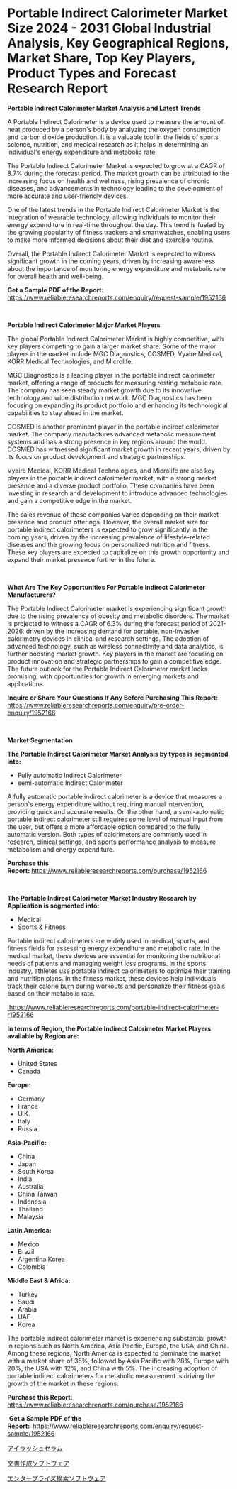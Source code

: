 <p><h1>Portable Indirect Calorimeter Market Size 2024 - 2031 Global Industrial Analysis, Key Geographical Regions, Market Share, Top Key Players, Product Types and Forecast Research Report</h1></p><p><strong>Portable Indirect Calorimeter Market Analysis and Latest Trends</strong></p>
<p><p>A Portable Indirect Calorimeter is a device used to measure the amount of heat produced by a person's body by analyzing the oxygen consumption and carbon dioxide production. It is a valuable tool in the fields of sports science, nutrition, and medical research as it helps in determining an individual's energy expenditure and metabolic rate.</p><p>The Portable Indirect Calorimeter Market is expected to grow at a CAGR of 8.7% during the forecast period. The market growth can be attributed to the increasing focus on health and wellness, rising prevalence of chronic diseases, and advancements in technology leading to the development of more accurate and user-friendly devices.</p><p>One of the latest trends in the Portable Indirect Calorimeter Market is the integration of wearable technology, allowing individuals to monitor their energy expenditure in real-time throughout the day. This trend is fueled by the growing popularity of fitness trackers and smartwatches, enabling users to make more informed decisions about their diet and exercise routine.</p><p>Overall, the Portable Indirect Calorimeter Market is expected to witness significant growth in the coming years, driven by increasing awareness about the importance of monitoring energy expenditure and metabolic rate for overall health and well-being.</p></p>
<p><strong>Get a Sample PDF of the Report:&nbsp;</strong> <a href="https://www.reliableresearchreports.com/enquiry/request-sample/1952166">https://www.reliableresearchreports.com/enquiry/request-sample/1952166</a></p>
<p>&nbsp;</p>
<p><strong>Portable Indirect Calorimeter Major Market Players</strong></p>
<p><p>The global Portable Indirect Calorimeter Market is highly competitive, with key players competing to gain a larger market share. Some of the major players in the market include MGC Diagnostics, COSMED, Vyaire Medical, KORR Medical Technologies, and Microlife.</p><p>MGC Diagnostics is a leading player in the portable indirect calorimeter market, offering a range of products for measuring resting metabolic rate. The company has seen steady market growth due to its innovative technology and wide distribution network. MGC Diagnostics has been focusing on expanding its product portfolio and enhancing its technological capabilities to stay ahead in the market.</p><p>COSMED is another prominent player in the portable indirect calorimeter market. The company manufactures advanced metabolic measurement systems and has a strong presence in key regions around the world. COSMED has witnessed significant market growth in recent years, driven by its focus on product development and strategic partnerships.</p><p>Vyaire Medical, KORR Medical Technologies, and Microlife are also key players in the portable indirect calorimeter market, with a strong market presence and a diverse product portfolio. These companies have been investing in research and development to introduce advanced technologies and gain a competitive edge in the market.</p><p>The sales revenue of these companies varies depending on their market presence and product offerings. However, the overall market size for portable indirect calorimeters is expected to grow significantly in the coming years, driven by the increasing prevalence of lifestyle-related diseases and the growing focus on personalized nutrition and fitness. These key players are expected to capitalize on this growth opportunity and expand their market presence further in the future.</p></p>
<p>&nbsp;</p>
<p><strong>What Are The Key Opportunities For Portable Indirect Calorimeter Manufacturers?</strong></p>
<p><p>The Portable Indirect Calorimeter market is experiencing significant growth due to the rising prevalence of obesity and metabolic disorders. The market is projected to witness a CAGR of 6.3% during the forecast period of 2021-2026, driven by the increasing demand for portable, non-invasive calorimetry devices in clinical and research settings. The adoption of advanced technology, such as wireless connectivity and data analytics, is further boosting market growth. Key players in the market are focusing on product innovation and strategic partnerships to gain a competitive edge. The future outlook for the Portable Indirect Calorimeter market looks promising, with opportunities for growth in emerging markets and applications.</p></p>
<p><strong>Inquire or Share Your Questions If Any Before Purchasing This Report:</strong> <a href="https://www.reliableresearchreports.com/enquiry/pre-order-enquiry/1952166">https://www.reliableresearchreports.com/enquiry/pre-order-enquiry/1952166</a></p>
<p>&nbsp;</p>
<p><strong>Market Segmentation</strong></p>
<p><strong>The Portable Indirect Calorimeter Market Analysis by types is segmented into:</strong></p>
<p><ul><li>Fully automatic Indirect Calorimeter</li><li>semi-automatic Indirect Calorimeter</li></ul></p>
<p><p>A fully automatic portable indirect calorimeter is a device that measures a person's energy expenditure without requiring manual intervention, providing quick and accurate results. On the other hand, a semi-automatic portable indirect calorimeter still requires some level of manual input from the user, but offers a more affordable option compared to the fully automatic version. Both types of calorimeters are commonly used in research, clinical settings, and sports performance analysis to measure metabolism and energy expenditure.</p></p>
<p><strong>Purchase this Report:&nbsp;</strong><a href="https://www.reliableresearchreports.com/purchase/1952166">https://www.reliableresearchreports.com/purchase/1952166</a></p>
<p>&nbsp;</p>
<p><strong>The Portable Indirect Calorimeter Market Industry Research by Application is segmented into:</strong></p>
<p><ul><li>Medical</li><li>Sports & Fitness</li></ul></p>
<p><p>Portable indirect calorimeters are widely used in medical, sports, and fitness fields for assessing energy expenditure and metabolic rate. In the medical market, these devices are essential for monitoring the nutritional needs of patients and managing weight loss programs. In the sports industry, athletes use portable indirect calorimeters to optimize their training and nutrition plans. In the fitness market, these devices help individuals track their calorie burn during workouts and personalize their fitness goals based on their metabolic rate.</p></p>
<p><a href="https://www.reliableresearchreports.com/portable-indirect-calorimeter-r1952166">&nbsp;https://www.reliableresearchreports.com/portable-indirect-calorimeter-r1952166</a></p>
<p><strong>In terms of Region, the Portable Indirect Calorimeter Market Players available by Region are:</strong></p>
<p>
    <p> <strong> North America: </strong>
        <ul>
            <li>United States</li>
            <li>Canada</li>
        </ul>
        </p> 
    <p> <strong> Europe: </strong>
        <ul>
            <li>Germany</li>
            <li>France</li>
            <li>U.K.</li>
            <li>Italy</li>
            <li>Russia</li>
        </ul>
        </p> 
    <p> <strong> Asia-Pacific: </strong>
        <ul>
            <li>China</li>
            <li>Japan</li>
            <li>South Korea</li>
            <li>India</li>
            <li>Australia</li>
            <li>China Taiwan</li>
            <li>Indonesia</li>
            <li>Thailand</li>
            <li>Malaysia</li>
        </ul>
        </p> 
    <p> <strong> Latin America: </strong>
        <ul>
            <li>Mexico</li>
            <li>Brazil</li>
            <li>Argentina Korea</li>
            <li>Colombia</li>
        </ul>
        </p> 
    <p> <strong> Middle East & Africa: </strong>
        <ul>
            <li>Turkey</li>
            <li>Saudi</li>
            <li>Arabia</li>
            <li>UAE</li>
            <li>Korea</li>
        </ul>
    </p>
    </p>
<p><p>The portable indirect calorimeter market is experiencing substantial growth in regions such as North America, Asia Pacific, Europe, the USA, and China. Among these regions, North America is expected to dominate the market with a market share of 35%, followed by Asia Pacific with 28%, Europe with 20%, the USA with 12%, and China with 5%. The increasing adoption of portable indirect calorimeters for metabolic measurement is driving the growth of the market in these regions.</p></p>
<p><strong>Purchase this Report: </strong><a href="https://www.reliableresearchreports.com/purchase/1952166">https://www.reliableresearchreports.com/purchase/1952166</a></p>
<p>&nbsp;<strong>Get a Sample PDF of the Report:&nbsp;&nbsp;</strong><a href="https://www.reliableresearchreports.com/enquiry/request-sample/1952166">https://www.reliableresearchreports.com/enquiry/request-sample/1952166</a></p>
<p><strong></strong></p>
<p><p><a href="https://github.com/SantosDicki04/Market-Research-Report-List-1/blob/main/787936727534.md">アイラッシュセラム</a></p><p><a href="https://medium.com/@brianayatt2023/%E3%83%89%E3%82%AD%E3%83%A5%E3%83%A1%E3%83%B3%E3%83%88%E4%BD%9C%E6%88%90%E3%82%BD%E3%83%95%E3%83%88%E3%82%A6%E3%82%A7%E3%82%A2%E5%B8%82%E5%A0%B4-%E5%B8%82%E5%A0%B4cagr-%E5%B8%82%E5%A0%B4%E3%83%88%E3%83%AC%E3%83%B3%E3%83%89-%E3%81%8A%E3%82%88%E3%81%B3%E6%88%90%E9%95%B7%E6%88%A6%E7%95%A5%E3%81%AB%E9%96%A2%E3%81%99%E3%82%8B%E6%B4%9E%E5%AF%9F-2716e3a4e900">文書作成ソフトウェア</a></p><p><a href="https://medium.com/@skyleridges76856/%E3%82%A8%E3%83%B3%E3%82%BF%E3%83%BC%E3%83%97%E3%83%A9%E3%82%A4%E3%82%BA%E6%A4%9C%E7%B4%A2%E3%82%BD%E3%83%95%E3%83%88%E3%82%A6%E3%82%A7%E3%82%A2%E5%B8%82%E5%A0%B4%E3%83%AC%E3%83%9D%E3%83%BC%E3%83%88%E3%81%AF-%E3%81%93%E3%81%AE%E5%B8%82%E5%A0%B4%E3%81%AE%E6%9C%80%E6%96%B0%E3%81%AE%E3%83%88%E3%83%AC%E3%83%B3%E3%83%89%E3%82%84%E6%88%90%E9%95%B7%E6%A9%9F%E4%BC%9A%E3%82%92%E6%98%8E%E3%82%89%E3%81%8B%E3%81%AB%E3%81%97%E3%81%A6%E3%81%84%E3%81%BE%E3%81%99-2d9c488dab64">エンタープライズ検索ソフトウェア</a></p></p>